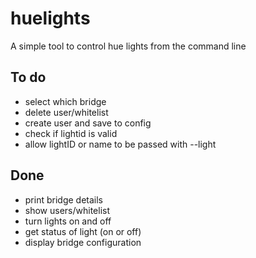 # huelights

A simple tool to control hue lights from the command line

## To do
- select which bridge
- delete user/whitelist
- create user and save to config
- check if lightid is valid
- allow lightID or name to be passed with --light

## Done
- print bridge details
- show users/whitelist
- turn lights on and off
- get status of light (on or off)
- display bridge configuration
